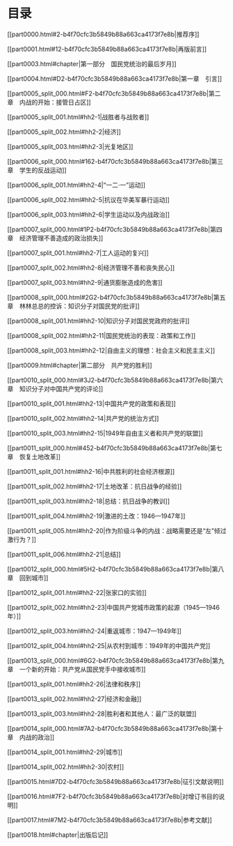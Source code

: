    

# 目录

[[part0000.html#2-b4f70cfc3b5849b88a663ca4173f7e8b\|推荐序]]

[[part0001.html#12-b4f70cfc3b5849b88a663ca4173f7e8b\|再版前言]]

[[part0003.html#chapter\|第一部分　国民党统治的最后岁月]]

[[part0004.html#D2-b4f70cfc3b5849b88a663ca4173f7e8b\|第一章　引言]]

[[part0005_split_000.html#F2-b4f70cfc3b5849b88a663ca4173f7e8b\|第二章　内战的开始：接管日占区]]

[[part0005_split_001.html#hh2-1\|战胜者与战败者]]

[[part0005_split_002.html#hh2-2\|经济]]

[[part0005_split_003.html#hh2-3\|光复地区]]

[[part0006_split_000.html#162-b4f70cfc3b5849b88a663ca4173f7e8b\|第三章　学生的反战运动]]

[[part0006_split_001.html#hh2-4\|“一二·一”运动]]

[[part0006_split_002.html#hh2-5\|抗议在华美军暴行运动]]

[[part0006_split_003.html#hh2-6\|学生运动以及内战政治]]

[[part0007_split_000.html#1P2-b4f70cfc3b5849b88a663ca4173f7e8b\|第四章　经济管理不善造成的政治损失]]

[[part0007_split_001.html#hh2-7\|工人运动的复兴]]

[[part0007_split_002.html#hh2-8\|经济管理不善和丧失民心]]

[[part0007_split_003.html#hh2-9\|通货膨胀造成的危害]]

[[part0008_split_000.html#2G2-b4f70cfc3b5849b88a663ca4173f7e8b\|第五章　林林总总的控诉：知识分子对国民党的批评]]

[[part0008_split_001.html#hh2-10\|知识分子对国民党政府的批评]]

[[part0008_split_002.html#hh2-11\|国民党统治的表现：政策和工作]]

[[part0008_split_003.html#hh2-12\|自由主义的理想：社会主义和民主主义]]

[[part0009.html#chapter\|第二部分　共产党的胜利]]

[[part0010_split_000.html#3J2-b4f70cfc3b5849b88a663ca4173f7e8b\|第六章　知识分子对中国共产党的评论]]

[[part0010_split_001.html#hh2-13\|中国共产党的政策和表现]]

[[part0010_split_002.html#hh2-14\|共产党的统治方式]]

[[part0010_split_003.html#hh2-15\|1949年自由主义者和共产党的联盟]]

[[part0011_split_000.html#452-b4f70cfc3b5849b88a663ca4173f7e8b\|第七章　恢复土地改革]]

[[part0011_split_001.html#hh2-16\|中共胜利的社会经济根源]]

[[part0011_split_002.html#hh2-17\|土地改革：抗日战争的经验]]

[[part0011_split_003.html#hh2-18\|总结：抗日战争的教训]]

[[part0011_split_004.html#hh2-19\|激进的土改：1946—1947年]]

[[part0011_split_005.html#hh2-20\|作为阶级斗争的内战：战略需要还是“左”倾过激行为？]]

[[part0011_split_006.html#hh2-21\|总结]]

[[part0012_split_000.html#5H2-b4f70cfc3b5849b88a663ca4173f7e8b\|第八章　回到城市]]

[[part0012_split_001.html#hh2-22\|张家口的实验]]

[[part0012_split_002.html#hh2-23\|中国共产党城市政策的起源（1945—1946年）]]

[[part0012_split_003.html#hh2-24\|重返城市：1947—1949年]]

[[part0012_split_004.html#hh2-25\|从农村到城市：1949年的中国共产党]]

[[part0013_split_000.html#6G2-b4f70cfc3b5849b88a663ca4173f7e8b\|第九章　一个新的开始：共产党从国民党手中接收城市]]

[[part0013_split_001.html#hh2-26\|法律和秩序]]

[[part0013_split_002.html#hh2-27\|经济和金融]]

[[part0013_split_003.html#hh2-28\|胜利者和其他人：最广泛的联盟]]

[[part0014_split_000.html#7A2-b4f70cfc3b5849b88a663ca4173f7e8b\|第十章　内战的政治]]

[[part0014_split_001.html#hh2-29\|城市]]

[[part0014_split_002.html#hh2-30\|农村]]

[[part0015.html#7D2-b4f70cfc3b5849b88a663ca4173f7e8b\|征引文献说明]]

[[part0016.html#7F2-b4f70cfc3b5849b88a663ca4173f7e8b\|对增订书目的说明]]

[[part0017.html#7M2-b4f70cfc3b5849b88a663ca4173f7e8b\|参考文献]]

[[part0018.html#chapter\|出版后记]]